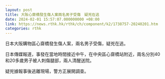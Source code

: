 ```yaml
---
layout: post
title: 大阪心齋橋發生傷人案兩名男子受傷　疑兇在逃
date: 2024-02-01 15:57:07.000000000 +08:00
link: https://news.rthk.hk/rthk/ch/component/k2/1738757-20240201.htm
categories: rthk
---
```


日本大阪購物區心齋橋發生傷人案，兩名男子受傷，疑兇在逃。

日本傳媒報道，事發在當地時間接近中午，在中央區心齋橋站附近，兩名分別40和20多歲男子被人刺傷腿部，兩人清醒送院。

疑兇據報事後逃離現場，警方正展開調查。
